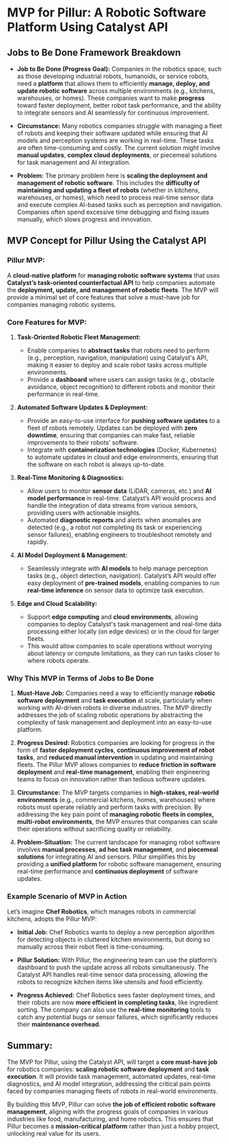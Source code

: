 # MVP for Pillur: A Robotic Software Platform Using Catalyst API

## Jobs to Be Done Framework Breakdown

- **Job to Be Done (Progress Goal):**
  Companies in the robotics space, such as those developing industrial robots, humanoids, or service robots, need a **platform** that allows them to efficiently **manage, deploy, and update robotic software** across multiple environments (e.g., kitchens, warehouses, or homes). These companies want to make **progress** toward faster deployment, better robot task performance, and the ability to integrate sensors and AI seamlessly for continuous improvement.

- **Circumstance:**
  Many robotics companies struggle with managing a fleet of robots and keeping their software updated while ensuring that AI models and perception systems are working in real-time. These tasks are often time-consuming and costly. The current solution might involve **manual updates**, **complex cloud deployments**, or piecemeal solutions for task management and AI integration.

- **Problem:**
  The primary problem here is **scaling the deployment and management of robotic software**. This includes the **difficulty of maintaining and updating a fleet of robots** (whether in kitchens, warehouses, or homes), which need to process real-time sensor data and execute complex AI-based tasks such as perception and navigation. Companies often spend excessive time debugging and fixing issues manually, which slows progress and innovation.

## MVP Concept for **Pillur** Using the Catalyst API

### **Pillur MVP:**
A **cloud-native platform** for **managing robotic software systems** that uses **Catalyst’s task-oriented counterfactual API** to help companies automate the **deployment, update, and management of robotic fleets**. The MVP will provide a minimal set of core features that solve a must-have job for companies managing robotic systems.

### Core Features for MVP:

1. **Task-Oriented Robotic Fleet Management:**
   - Enable companies to **abstract tasks** that robots need to perform (e.g., perception, navigation, manipulation) using Catalyst's API, making it easier to deploy and scale robot tasks across multiple environments.
   - Provide a **dashboard** where users can assign tasks (e.g., obstacle avoidance, object recognition) to different robots and monitor their performance in real-time.

2. **Automated Software Updates & Deployment:**
   - Provide an easy-to-use interface for **pushing software updates** to a fleet of robots remotely. Updates can be deployed with **zero downtime**, ensuring that companies can make fast, reliable improvements to their robots’ software.
   - Integrate with **containerization technologies** (Docker, Kubernetes) to automate updates in cloud and edge environments, ensuring that the software on each robot is always up-to-date.

3. **Real-Time Monitoring & Diagnostics:**
   - Allow users to monitor **sensor data** (LiDAR, cameras, etc.) and **AI model performance** in real-time. Catalyst’s API would process and handle the integration of data streams from various sensors, providing users with actionable insights.
   - Automated **diagnostic reports** and alerts when anomalies are detected (e.g., a robot not completing its task or experiencing sensor failures), enabling engineers to troubleshoot remotely and rapidly.

4. **AI Model Deployment & Management:**
   - Seamlessly integrate with **AI models** to help manage perception tasks (e.g., object detection, navigation). Catalyst’s API would offer easy deployment of **pre-trained models**, enabling companies to run **real-time inference** on sensor data to optimize task execution.

5. **Edge and Cloud Scalability:**
   - Support **edge computing** and **cloud environments**, allowing companies to deploy Catalyst's task management and real-time data processing either locally (on edge devices) or in the cloud for larger fleets.
   - This would allow companies to scale operations without worrying about latency or compute limitations, as they can run tasks closer to where robots operate.

### Why This MVP in Terms of Jobs to Be Done

1. **Must-Have Job:**
   Companies need a way to efficiently manage **robotic software deployment** and **task execution** at scale, particularly when working with AI-driven robots in diverse industries. The MVP directly addresses the job of scaling robotic operations by abstracting the complexity of task management and deployment into an easy-to-use platform.

2. **Progress Desired:**
   Robotics companies are looking for progress in the form of **faster deployment cycles**, **continuous improvement of robot tasks**, and **reduced manual intervention** in updating and maintaining fleets. The Pillur MVP allows companies to **reduce friction in software deployment** and **real-time management**, enabling their engineering teams to focus on innovation rather than tedious software updates.

3. **Circumstance:**
   The MVP targets companies in **high-stakes, real-world environments** (e.g., commercial kitchens, homes, warehouses) where robots must operate reliably and perform tasks with precision. By addressing the key pain point of **managing robotic fleets in complex, multi-robot environments**, the MVP ensures that companies can scale their operations without sacrificing quality or reliability.

4. **Problem-Situation:**
   The current landscape for managing robot software involves **manual processes**, **ad hoc task management**, and **piecemeal solutions** for integrating AI and sensors. Pillur simplifies this by providing a **unified platform** for robotic software management, ensuring real-time performance and **continuous deployment** of software updates.

### Example Scenario of MVP in Action

Let’s imagine **Chef Robotics**, which manages robots in commercial kitchens, adopts the Pillur MVP:

- **Initial Job:** Chef Robotics wants to deploy a new perception algorithm for detecting objects in cluttered kitchen environments, but doing so manually across their robot fleet is time-consuming.
  
- **Pillur Solution:** With Pillur, the engineering team can use the platform’s dashboard to push the update across all robots simultaneously. The Catalyst API handles real-time sensor data processing, allowing the robots to recognize kitchen items like utensils and food efficiently.
  
- **Progress Achieved:** Chef Robotics sees faster deployment times, and their robots are now **more efficient in completing tasks**, like ingredient sorting. The company can also use the **real-time monitoring** tools to catch any potential bugs or sensor failures, which significantly reduces their **maintenance overhead**.

## Summary:

The MVP for Pillur, using the Catalyst API, will target a **core must-have job** for robotics companies: **scaling robotic software deployment** and **task execution**. It will provide task management, automated updates, real-time diagnostics, and AI model integration, addressing the critical pain points faced by companies managing fleets of robots in real-world environments.

By building this MVP, Pillur can solve **the job of efficient robotic software management**, aligning with the progress goals of companies in various industries like food, manufacturing, and home robotics. This ensures that Pillur becomes a **mission-critical platform** rather than just a hobby project, unlocking real value for its users.
